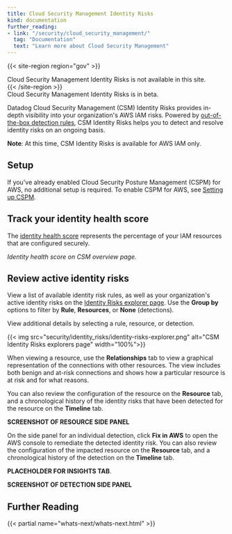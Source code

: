 ```yaml
---
title: Cloud Security Management Identity Risks
kind: documentation
further_reading:
- link: "/security/cloud_security_management/"
  tag: "Documentation"
  text: "Learn more about Cloud Security Management"
---
```


{{< site-region region="gov" >}}
<div class="alert alert-warning">
Cloud Security Management Identity Risks is not available in this site.
</div>
{{< /site-region >}}

<div class="alert alert-info">Cloud Security Management Identity Risks is in beta.</div>

Datadog Cloud Security Management (CSM) Identity Risks provides in-depth visibility into your organization's AWS IAM risks. Powered by [out-of-the-box detection rules][1], CSM Identity Risks helps you to detect and resolve identity risks on an ongoing basis.

**Note**: At this time, CSM Identity Risks is available for AWS IAM only.

## Setup

If you've already enabled Cloud Security Posture Management (CSPM) for AWS, no additional setup is required. To enable CSPM for AWS, see [Setting up CSPM][2].

## Track your identity health score

The [identity health score][4] represents the percentage of your IAM resources that are configured securely.

*Identity health score on CSM overview page.*

## Review active identity risks

View a list of available identity risk rules, as well as your organization's active identity risks on the [Identity Risks explorer page][3]. Use the **Group by** options to filter by **Rule**, **Resources**, or **None** (detections).

View additional details by selecting a rule, resource, or detection.

{{< img src="security/identity_risks/identity-risks-explorer.png" alt="CSM Identity Risks explorers page" width="100%">}}

When viewing a resource, use the **Relationships** tab to view a graphical representation of the connections with other resources. The view includes both benign and at-risk connections and shows how a particular resource is at risk and for what reasons. 

You can also review the configuration of the resource on the **Resource** tab, and a chronological history of the identity risks that have been detected for the resource on the **Timeline** tab.

**SCREENSHOT OF RESOURCE SIDE PANEL**

On the side panel for an individual detection, click **Fix in AWS** to open the AWS console to remediate the detected identity risk. You can also review the configuration of the impacted resource on the **Resource** tab, and a chronological history of the detection on the **Timeline** tab.

**PLACEHOLDER FOR INSIGHTS TAB**.

**SCREENSHOT OF DETECTION SIDE PANEL**

## Further Reading

{{< partial name="whats-next/whats-next.html" >}}

[1]: /security/default_rules
[2]: /security/cspm/setup
[3]: https://app.datadoghq.com//security/identities
[4]: /glossary/#identity-health-score